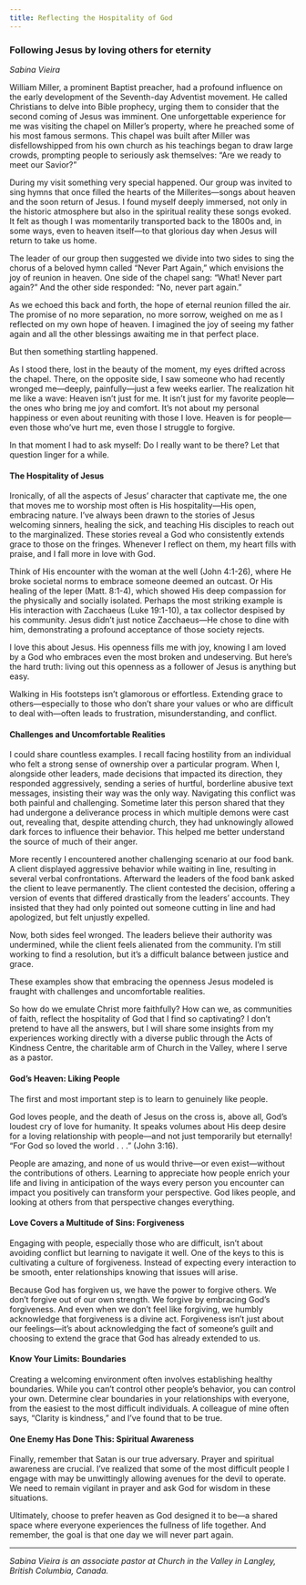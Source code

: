 ```yaml
---
title: Reflecting the Hospitality of God
---
```


### Following Jesus by loving others for eternity

_Sabina Vieira_

William Miller, a prominent Baptist preacher, had a profound influence on the early development of the Seventh-day Adventist movement. He called Christians to delve into Bible prophecy, urging them to consider that the second coming of Jesus was imminent. One unforgettable experience for me was visiting the chapel on Miller’s property, where he preached some of his most famous sermons. This chapel was built after Miller was disfellowshipped from his own church as his teachings began to draw large crowds, prompting people to seriously ask themselves: “Are we ready to meet our Savior?”

During my visit something very special happened. Our group was invited to sing hymns that once filled the hearts of the Millerites—songs about heaven and the soon return of Jesus. I found myself deeply immersed, not only in the historic atmosphere but also in the spiritual reality these songs evoked. It felt as though I was momentarily transported back to the 1800s and, in some ways, even to heaven itself—to that glorious day when Jesus will return to take us home.

The leader of our group then suggested we divide into two sides to sing the chorus of a beloved hymn called “Never Part Again,” which envisions the joy of reunion in heaven. One side of the chapel sang: “What! Never part again?” And the other side responded: “No, never part again.”

As we echoed this back and forth, the hope of eternal reunion filled the air. The promise of no more separation, no more sorrow, weighed on me as I reflected on my own hope of heaven. I imagined the joy of seeing my father again and all the other blessings awaiting me in that perfect place.

But then something startling happened.

As I stood there, lost in the beauty of the moment, my eyes drifted across the chapel. There, on the opposite side, I saw someone who had recently wronged me—deeply, painfully—just a few weeks earlier. The realization hit me like a wave: Heaven isn’t just for me. It isn’t just for my favorite people—the ones who bring me joy and comfort. It’s not about my personal happiness or even about reuniting with those I love. Heaven is for people—even those who’ve hurt me, even those I struggle to forgive.

In that moment I had to ask myself: Do I really want to be there? Let that question linger for a while.

#### The Hospitality of Jesus

Ironically, of all the aspects of Jesus’ character that captivate me, the one that moves me to worship most often is His hospitality—His open, embracing nature. I’ve always been drawn to the stories of Jesus welcoming sinners, healing the sick, and teaching His disciples to reach out to the marginalized. These stories reveal a God who consistently extends grace to those on the fringes. Whenever I reflect on them, my heart fills with praise, and I fall more in love with God.

Think of His encounter with the woman at the well (John 4:1-26), where He broke societal norms to embrace someone deemed an outcast. Or His healing of the leper (Matt. 8:1-4), which showed His deep compassion for the physically and socially isolated. Perhaps the most striking example is His interaction with Zacchaeus (Luke 19:1-10), a tax collector despised by his community. Jesus didn’t just notice Zacchaeus—He chose to dine with him, demonstrating a profound acceptance of those society rejects.

I love this about Jesus. His openness fills me with joy, knowing I am loved by a God who embraces even the most broken and undeserving. But here’s the hard truth: living out this openness as a follower of Jesus is anything but easy.

Walking in His footsteps isn’t glamorous or effortless. Extending grace to others—especially to those who don’t share your values or who are difficult to deal with—often leads to frustration, misunderstanding, and conflict.

#### Challenges and Uncomfortable Realities

I could share countless examples. I recall facing hostility from an individual who felt a strong sense of ownership over a particular program. When I, alongside other leaders, made decisions that impacted its direction, they responded aggressively, sending a series of hurtful, borderline abusive text messages, insisting their way was the only way. Navigating this conflict was both painful and challenging. Sometime later this person shared that they had undergone a deliverance process in which multiple demons were cast out, revealing that, despite attending church, they had unknowingly allowed dark forces to influence their behavior. This helped me better understand the source of much of their anger.

More recently I encountered another challenging scenario at our food bank. A client displayed aggressive behavior while waiting in line, resulting in several verbal confrontations. Afterward the leaders of the food bank asked the client to leave permanently. The client contested the decision, offering a version of events that differed drastically from the leaders’ accounts. They insisted that they had only pointed out someone cutting in line and had apologized, but felt unjustly expelled.

Now, both sides feel wronged. The leaders believe their authority was undermined, while the client feels alienated from the community. I’m still working to find a resolution, but it’s a difficult balance between justice and grace.

These examples show that embracing the openness Jesus modeled is fraught with challenges and uncomfortable realities.

So how do we emulate Christ more faithfully? How can we, as communities of faith, reflect the hospitality of God that I find so captivating? I don’t pretend to have all the answers, but I will share some insights from my experiences working directly with a diverse public through the Acts of Kindness Centre, the charitable arm of Church in the Valley, where I serve as a pastor.

#### God’s Heaven: Liking People

The first and most important step is to learn to genuinely like people.

God loves people, and the death of Jesus on the cross is, above all, God’s loudest cry of love for humanity. It speaks volumes about His deep desire for a loving relationship with people—and not just temporarily but eternally! “For God so loved the world . . .” (John 3:16).

People are amazing, and none of us would thrive—or even exist—without the contributions of others. Learning to appreciate how people enrich your life and living in anticipation of the ways every person you encounter can impact you positively can transform your perspective. God likes people, and looking at others from that perspective changes everything.

#### Love Covers a Multitude of Sins: Forgiveness

Engaging with people, especially those who are difficult, isn’t about avoiding conflict but learning to navigate it well. One of the keys to this is cultivating a culture of forgiveness. Instead of expecting every interaction to be smooth, enter relationships knowing that issues will arise.

Because God has forgiven us, we have the power to forgive others. We don’t forgive out of our own strength. We forgive by embracing God’s forgiveness. And even when we don’t feel like forgiving, we humbly acknowledge that forgiveness is a divine act. Forgiveness isn’t just about our feelings—it’s about acknowledging the fact of someone’s guilt and choosing to extend the grace that God has already extended to us.

#### Know Your Limits: Boundaries

Creating a welcoming environment often involves establishing healthy boundaries. While you can’t control other people’s behavior, you can control your own. Determine clear boundaries in your relationships with everyone, from the easiest to the most difficult individuals. A colleague of mine often says, “Clarity is kindness,” and I’ve found that to be true.

#### One Enemy Has Done This: Spiritual Awareness

Finally, remember that Satan is our true adversary. Prayer and spiritual awareness are crucial. I’ve realized that some of the most difficult people I engage with may be unwittingly allowing avenues for the devil to operate. We need to remain vigilant in prayer and ask God for wisdom in these situations.

Ultimately, choose to prefer heaven as God designed it to be—a shared space where everyone experiences the fullness of life together. And remember, the goal is that one day we will never part again. 

---

_Sabina Vieira is an associate pastor at Church in the Valley in Langley, British Columbia, Canada._